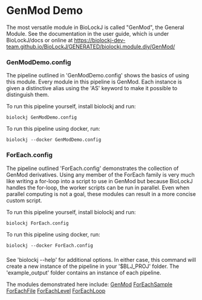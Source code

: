 # GenMod Demo

The most versatile module in BioLockJ is called "GenMod", the General Module.
See the documentation in the user guide, which is under BioLockJ/docs or online at https://biolockj-dev-team.github.io/BioLockJ/GENERATED/biolockj.module.diy/GenMod/

### GenModDemo.config 

The pipeline outlined in 'GenModDemo.config' shows the basics of using this module.  Every module in this pipeline is GenMod.  Each instance is given a distinctive alias using the 'AS' keyword to make it possible to distinguish them.  

To run this pipeline yourself, install biolockj and run:
```
biolockj GenModDemo.config
```

To run this pipeline using docker, run:
```
biolockj --docker GenModDemo.config
```

### ForEach.config

The pipeline outlined 'ForEach.config' demonstrates the collection of GenMod derivatives.  Using any member of the ForEach family is very much like writing a for-loop into a script to use in GenMod but because BioLockJ handles the for-loop, the worker scripts can be run in parallel.  Even when parallel computing is not a goal, these modules can result in a more concise custom script.

To run this pipeline yourself, install biolockj and run:
```
biolockj ForEach.config
```

To run this pipeline using docker, run:
```
biolockj --docker ForEach.config
```

###

See 'biolockj --help' for additional options.  In either case, this command will create a new instance of the pipeline in your '$BLJ_PROJ' folder.
The 'example_output' folder contains an instance of each pipeline.

The modules demonstrated here include:
[GenMod](https://biolockj-dev-team.github.io/BioLockJ/GENERATED/biolockj.module.diy/GenMod/)
[ForEachSample](https://biolockj-dev-team.github.io/BioLockJ/GENERATED/biolockj.module.diy/ForEachSample/)
[ForEachFile](https://biolockj-dev-team.github.io/BioLockJ/GENERATED/biolockj.module.diy/ForEachFile/)
[ForEachLevel](https://biolockj-dev-team.github.io/BioLockJ/GENERATED/biolockj.module.diy/ForEachLevel/)
[ForEachLoop](https://biolockj-dev-team.github.io/BioLockJ/GENERATED/biolockj.module.diy/ForEachLoop/)
